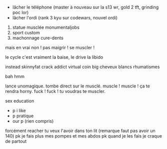 

- lâcher le téléphone (master à nouveau sur la s13 wr, gold 2 tft, grinding poc lor)
- lâcher l'ordi (rank 3 kyu sur codewars, nouvel ordi)

1. statue musclée monumentaljobs
2. sport custom
3. machonnage cure-dents

mais en vrai non !
pas maigrir ! se muscler !

le cycle c'est vraiment la baise, le drive la libido

instead skinnyfat crack addict virtual coin big cheveux blancs rhumatismes

bah hmm

lance unomagique. tombe direct sur le musclé.
muscle ! muscle !
ça te rendra horny.
fuck ! fuck !
tu voudras te muscler.

sex education
- p i like
- p pratique
- our p
(rien compris)

forcément reacher tu veux l'avoir dans ton lit
(remarque faut pas avoir un 140)
pk je fais plus mes pompes et mes abdos
pk quand je les fais je craque de partout
